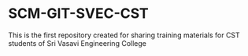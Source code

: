 # SCM-GIT-SVEC-CST
This is the first repository created for sharing training materials for CST students of Sri Vasavi Engineering College
